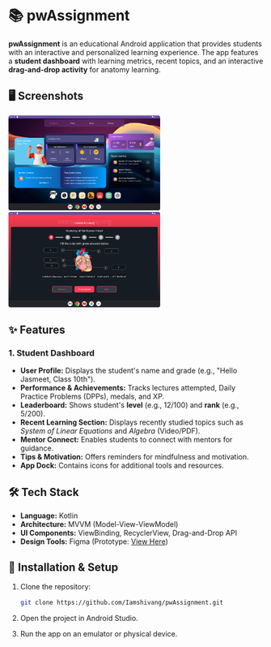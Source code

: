 # 📚 pwAssignment

**pwAssignment** is an educational Android application that provides students with an interactive and personalized learning experience. The app features a **student dashboard** with learning metrics, recent topics, and an interactive **drag-and-drop activity** for anatomy learning.

## 🖥️ Screenshots
<img src="https://github.com/Iamshivang/pwAssignment/blob/main/assets/pwasiignment1.png" width="300"> <img src="https://github.com/Iamshivang/pwAssignment/blob/main/assets/pwassignment2.png" width="300">

## ✨ Features

### **1. Student Dashboard**
- **User Profile:** Displays the student's name and grade (e.g., "Hello Jasmeet, Class 10th").
- **Performance & Achievements:** Tracks lectures attempted, Daily Practice Problems (DPPs), medals, and XP.
- **Leaderboard:** Shows student's **level** (e.g., 12/100) and **rank** (e.g., 5/200).
- **Recent Learning Section:** Displays recently studied topics such as *System of Linear Equations* and *Algebra* (Video/PDF).
- **Mentor Connect:** Enables students to connect with mentors for guidance.
- **Tips & Motivation:** Offers reminders for mindfulness and motivation.
- **App Dock:** Contains icons for additional tools and resources.


## 🛠 Tech Stack
- **Language:** Kotlin
- **Architecture:** MVVM (Model-View-ViewModel)
- **UI Components:** ViewBinding, RecyclerView, Drag-and-Drop API
- **Design Tools:** Figma (Prototype: [View Here](https://www.figma.com/design/PXPlIPrapKIGJG7Tux0Hfq/Untitled))

## 📲 Installation & Setup
1. Clone the repository:
   ```sh
   git clone https://github.com/Iamshivang/pwAssignment.git

2. Open the project in Android Studio.

3. Run the app on an emulator or physical device.